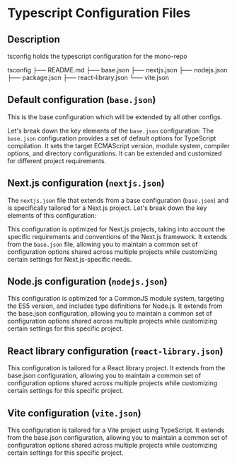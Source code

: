 # Typescript Configuration Files

## Description

tsconfig holds the typescript configuration for the mono-repo

tsconfig
├── README.md
├── base.json
├── nextjs.json
├── nodejs.json
├── package.json
├── react-library.json
└── vite.json

## Default configuration (`base.json`)

This is the base configuration which will be extended by all other configs.

Let's break down the key elements of the `base.json` configuration:
The `base.json` configuration provides a set of default options for TypeScript compilation. It sets the target ECMAScript version, module system, compiler options, and directory configurations. It can be extended and customized for different project requirements.

## Next.js configuration (`nextjs.json`)

The `nextjs.json` file that extends from a base configuration (`base.json`) and is specifically tailored for a Next.js project. Let's break down the key elements of this configuration:

This configuration is optimized for Next.js projects, taking into account the specific requirements and conventions of the Next.js framework. It extends from the `base.json` file, allowing you to maintain a common set of configuration options shared across multiple projects while customizing certain settings for Next.js-specific needs.

## Node.js configuration (`nodejs.json`)

This configuration is optimized for a CommonJS module system, targeting the ES5 version, and includes type definitions for Node.js. It extends from the base.json configuration, allowing you to maintain a common set of configuration options shared across multiple projects while customizing certain settings for this specific project.

## React library configuration (`react-library.json`)

This configuration is tailored for a React library project. It extends from the base.json configuration, allowing you to maintain a common set of configuration options shared across multiple projects while customizing certain settings for this specific project.

## Vite configuration (`vite.json`)

This configuration is tailored for a Vite project using TypeScript. It extends from the base.json configuration, allowing you to maintain a common set of configuration options shared across multiple projects while customizing certain settings for this specific project.
